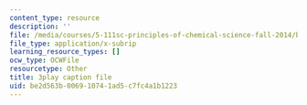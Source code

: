 ```yaml
---
content_type: resource
description: ''
file: /media/courses/5-111sc-principles-of-chemical-science-fall-2014/be2d563b006910741ad5c7fc4a1b1223_Hc5ODj1Ml6c.srt
file_type: application/x-subrip
learning_resource_types: []
ocw_type: OCWFile
resourcetype: Other
title: 3play caption file
uid: be2d563b-0069-1074-1ad5-c7fc4a1b1223
---
```

